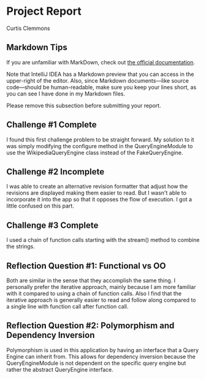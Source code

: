 # Project Report

Curtis Clemmons 

## Markdown Tips

If you are unfamiliar with MarkDown, check out 
[the official documentation](https://guides.github.com/features/mastering-markdown/).

Note that IntelliJ IDEA has a Markdown preview that you can access in 
the upper-right of the editor. Also, since Markdown documents&mdash;like
source code&mdash;should be human-readable, make sure you keep your lines
short, as you can see I have done in my Markdown files.

Please remove this subsection before submitting your report. 

## Challenge #1 Complete

I found this first challenge problem to be straight forward. 
My solution to it was simply modifying the configure method in the QueryEngineModule 
to use the WikipediaQueryEngine class instead of the FakeQueryEngine.

## Challenge #2 Incomplete

I was able to create an alternative revision formatter that adjust how the revisions are displayed making them easier to read.
But I wasn't able to incorporate it into the app so that it opposes the flow of execution. I got a little confused on this part.

## Challenge #3 Complete

I used a chain of function calls starting with the stream() method to combine the strings. 

## Reflection Question #1: Functional vs OO

Both are similar in the sense that they accomplish the same thing. 
I personally prefer the iterative approach, mainly because I am more familiar with it compared to using a chain of function calls.
Also I find that the iterative approach is generally easier to read and follow along compared to a single line with function call after function call.

## Reflection Question #2: Polymorphism and Dependency Inversion

Polymorphism is used in this application by having an interface that a Query Engine can inherit from. 
This allows for dependency inversion because the QueryEngineModule is not dependent on the specific query engine 
but rather the abstract QueryEngine interface.


